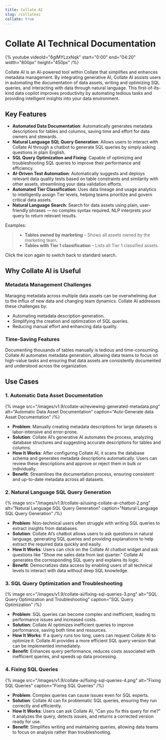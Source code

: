 ```yaml
---
title: Collate AI
slug: /collateai
collate: true
---
```


# Collate AI Technical Documentation

{%  youtube videoId="6glMYLzxNqk" start="0:00" end="04:20" width="800px" height="450px" /%}

Collate AI is an AI-powered tool within Collate that simplifies and enhances metadata management. By integrating generative AI, Collate AI assists users in automating the documentation of data assets, writing and optimizing SQL queries, and interacting with data through natural language. This first-of-its-kind data copilot improves productivity by automating tedious tasks and providing intelligent insights into your data environment.

## Key Features

- **Automated Data Documentation**: Automatically generates metadata descriptions for tables and columns, saving time and effort for data owners and stewards.
- **Natural Language SQL Query Generation**: Allows users to interact with Collate AI through a chatbot to generate SQL queries by simply asking questions in plain English.
- **SQL Query Optimization and Fixing**: Capable of optimizing and troubleshooting SQL queries to improve their performance and efficiency.
- **AI-Driven Test Automation**: Automatically suggests and deploys relevant data quality tests based on table constraints and similarity with other assets, streamlining your data validation efforts.
- **Automated Tier Classification**: Uses data lineage and usage analytics to intelligently assign Tier levels, helping teams prioritize and govern critical data assets.
- **Natural Language Search**: Search for data assets using plain, user-friendly phrases — no complex syntax required. NLP interprets your query to return relevant results.

Examples:

 > - **Tables owned by marketing** – Shows all assets owned by the marketing team.
 > - **Tables with Tier 1 classification** – Lists all Tier 1 classified assets.

Click the icon again to switch back to standard search.

## Why Collate AI is Useful

### Metadata Management Challenges

Managing metadata across multiple data assets can be overwhelming due to the influx of new data and changing team dynamics. Collate AI addresses these challenges by:

- Automating metadata description generation.
- Simplifying the creation and optimization of SQL queries.
- Reducing manual effort and enhancing data quality.

### Time-Saving Features

Documenting thousands of tables manually is tedious and time-consuming. Collate AI automates metadata generation, allowing data teams to focus on high-value tasks and ensuring that data assets are consistently documented and understood across the organization.

## Use Cases

### 1. Automatic Data Asset Documentation

{% image
src="/images/v1.9/collate-ai/reviewing-generated-metadata.png"
alt="Automatic Data Asset Documentation"
caption="Auto Generate data Asset Documentation"
/%}

- **Problem**: Manually creating metadata descriptions for large datasets is labor-intensive and error-prone.
- **Solution**: Collate AI’s generative AI automates the process, analyzing database structures and suggesting accurate descriptions for tables and columns.
- **How It Works**: After configuring Collate AI, it scans the database schema and generates metadata descriptions automatically. Users can review these descriptions and approve or reject them in bulk or individually.
- **Benefit**: Streamlines the documentation process, ensuring consistent and up-to-date metadata across all datasets.

### 2. Natural Language SQL Query Generation

{% image
src="/images/v1.9/collate-ai/using-collate-ai-chatbot-2.png"
alt="Natural Language SQL Query Generation"
caption="Natural Language SQL Query Generation"
/%}

- **Problem**: Non-technical users often struggle with writing SQL queries to extract insights from databases.
- **Solution**: Collate AI’s chatbot allows users to ask questions in natural language, generating SQL queries and providing explanations to help extract the required data quickly and easily.
- **How It Works**: Users can click on the Collate AI chatbot widget and ask questions like "Show me sales data from last quarter." Collate AI generates the corresponding SQL query and explains its logic.
- **Benefit**: Democratizes data access by enabling users of all technical levels to interact with data without deep SQL knowledge.

### 3. SQL Query Optimization and Troubleshooting

{% image
src="/images/v1.9/collate-ai/fixing-sql-queries-3.png"
alt="SQL Query Optimization and Troubleshooting"
caption="SQL Query Optimization"
/%}

- **Problem**: SQL queries can become complex and inefficient, leading to performance issues and increased costs.
- **Solution**: Collate AI optimizes inefficient queries to improve performance, saving both time and resources.
- **How It Works**: If a query runs too long, users can request Collate AI to optimize it. Collate AI provides a more efficient SQL query version that can be implemented immediately.
- **Benefit**: Enhances query performance, reduces costs associated with inefficient queries, and speeds up data processing.

### 4. Fixing SQL Queries

{% image
src="/images/v1.9/collate-ai/fixing-sql-queries-4.png"
alt="Fixing SQL Queries"
caption="Fixing SQL Queries"
/%}

- **Problem**: Complex queries can cause issues even for SQL experts.
- **Solution**: Collate AI can fix problematic SQL queries, ensuring they run correctly and efficiently.
- **How It Works**: Users can ask Collate AI, "Can you fix this query for me?" It analyzes the query, detects issues, and returns a corrected version ready for use.
- **Benefit**: Simplifies writing and maintaining queries, allowing data teams to focus on analysis rather than troubleshooting.
